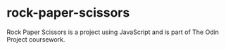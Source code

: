 # rock-paper-scissors
Rock Paper Scissors is a project using JavaScript and is part of The Odin Project coursework.
